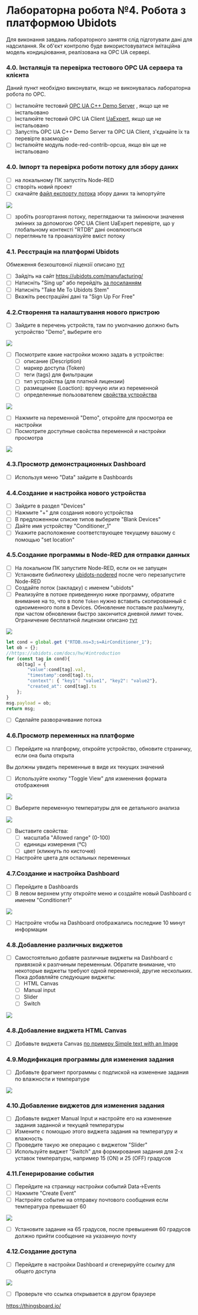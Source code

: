 # Лабораторна робота №4. Робота з платформою Ubidots 

Для виконання завдань лабораторного заняття слід підготувати дані для надсилання. Як об'єкт контролю буде використовуватися імітаційна модель кондиціювання, реалізована на OPC UA сервері. 

### 4.0. Інсталяція та перевірка тестового OPC UA сервера та клієнта

Даний пункт необхідно виконувати, якщо не виконувалась лабораторна робота по OPC.

- [ ] Інсталюйте тестовий [OPC UA C++ Demo Server](https://www.unified-automation.com/downloads/opc-ua-servers.html) , якщо ще не інстальовано
- [ ] Інсталюйте тестовий OPC UA Client [UaExpert](https://www.unified-automation.com/downloads/opc-ua-clients.html), якщо ще не інстальовано
- [ ] Запустіть OPC UA C++ Demo Server та OPC UA Client, з'єднайте їх та перевірте взаємодію
- [ ] Інсталюйте модуль node-red-contrib-opcua, якщо він ще не інстальовано

### 4.0. Імпорт та перевірка роботи потоку для збору даних

- [ ] на локальному ПК запустіть Node-RED
- [ ] створіть новий проект
- [ ] скачайте [файл експорту потока](https://drive.google.com/file/d/1sG11-TY4EOX3Sk9N1mJyQCGGNj01NExx/view) збору даних та імпортуйте

![](media0/1.png)

- [ ] зробіть розгортання потоку, переглядаючи та змінюючи значення змінних за допомогою OPC UA Client UaExpert перевірте, що у глобальному контексті "RTDB" дані оновлюються
- [ ] перегляньте та проаналізуйте вміст потоку

### 4.1. Реєстрація на платформі Ubidots

Обмеження безкоштовної ліцензії описано [тут](https://help.ubidots.com/en/articles/639806-what-is-the-difference-between-ubidots-and-ubidots-stem)

- [ ] Зайдіть на сайт  <https://ubidots.com/manufacturing/>
- [ ] Натисніть "Sing up" або перейдіть [за посиланням](https://industrial.ubidots.com/accounts/signup_industrial/)
- [ ] Натисніть "Take Me To Ubidots Stem"
- [ ] Вкажіть реєстраційні дані та "Sign Up For Free"

### 4.2.Створення та налаштування нового пристрою

- [ ] Зайдите в перечень устройств, там по умолчанию должно быть устройство "Demo", выберите его 

![](media0/28.png)

- [ ] Посмотрите какие настройки можно задать в устройстве:
  - [ ] описание (Description)
  - [ ] маркер доступа (Token)
  - [ ] теги (tags) для фильтрации
  - [ ] тип устройства (для платной лицензии)
  - [ ] размещение (Loaction): вручную или из переменной
  - [ ] определенные пользователем [свойства устройства](https://help.ubidots.com/en/articles/2132945-device-properties)

![](media0/29.png)

- [ ]  Нажмите на переменной "Demo", откройте для просмотра ее настройки
- [ ]  Посмотрите доступные свойства переменной и настройки просмотра 

![](media0/30.png)

### 4.3.Просмотр демонстрационных Dashboard

- [ ] Используя меню "Data" зайдите в Dashboards

### 4.4.Создание и настройка нового устройства

- [ ] Зайдите в раздел "Devices"
- [ ] Нажмите "+" для создания нового устройства
- [ ] В предложенном списке типов выберите "Blank Devices"
- [ ] Дайте имя устройству "Conditioner_1"
- [ ] Укажите расположение соответствующее текущему вашому с помощью "set location"

### 4.5.Создание программы в Node-RED для отправки данных

- [ ] На локальном ПК запустите Node-RED, если он не запущен
- [ ] Установите библиотеку [ubidots-nodered](https://flows.nodered.org/node/ubidots-nodered) после чего перезапустите Node-RED
- [ ] Создайте поток (закладку) с именем "ubidots"
- [ ] Реализуйте в потоке приведенную ниже программу, обратите внимание на то, что в поле `Token` нужно вставить скопированный с одноименного поля в Devices. Обновление поставьте раз/минуту, при частом обновлении быстро закончится дневной лимит точек. Ограничение бесплатной лицензии описано [тут](https://help.ubidots.com/en/articles/639806-what-is-the-difference-between-ubidots-and-ubidots-stem)    

 ![](media0/31.png)  

```js
let cond = global.get ("RTDB.ns=3;s=AirConditioner_1");
let ob = {};
//https://ubidots.com/docs/hw/#introduction
for (const tag in cond){
    ob[tag] = {
        "value":cond[tag].val,
        "timestamp":cond[tag].ts,
        "context": { "key1": "value1", "key2": "value2"}, 
        "created_at": cond[tag].ts
    };
}
msg.payload = ob;
return msg;  
```

- [ ] Сделайте разворачивание потока

### 4.6.Просмотр переменных на платформе 

- [ ] Перейдите на платформу, откройте устройство, обновите страничку, если она была открыта

Вы должны увидеть переменные в виде их текущих значений

- [ ] Используйте кнопку "Toggle View" для изменения формата отображения

![](media0/32.png) 

- [ ] Выберите переменную температуры для ее детального анализа 

![](media0/33.png)

- [ ] Выставите свойства:
  - [ ] масштаба "Allowed range" (0-100)
  - [ ] единицы измерения (°С)
  - [ ] цвет (кликнуть по кисточке)
- [ ] Настройте цвета для остальных переменных  

### 4.7.Создание и настройка Dashboard 

- [ ] Перейдите в Dashboards
- [ ] В левом верхнем углу откройте меню и создайте новый Dashboard с именем "Conditioner1"

![](media0/34.png)

- [ ] Настройте чтобы на Dashboard отображались последние 10 минут информации

### 4.8.Добавление различных виджетов

- [ ] Самостоятельно добавте различные виджеты на  Dashboard с привязкой к разлчиным переменным. Обратите внимание, что некоторые виджеты требуют одной переменной, другие нескольких. Пока  добавляйте следующие виджеты:
  - [ ] HTML Canvas
  - [ ] Manual input
  - [ ] Slider
  - [ ] Switch

![](media0/35.png)

### 4.8.Добавление виджета HTML Canvas

- [ ] Добавьте виджета Canvas [по примеру Simple text with an Image](https://help.ubidots.com/en/articles/754634-html-canvas-widget-examples)

### 4.9.Модификация программы для изменения задания

- [ ] Добавьте фрагмент программы с подпиской на изменение задания по влажности и температуре

![](media0/36.png)

### 4.10.Добавление виджетов для изменения задания

- [ ] Добавьте виджет Manual Input и настройте его на изменение задания заданной и текущей температуры
- [ ] Измените с помощью этого виджета задания на температуру и влажность
- [ ] Проведите такую же операцию с виджетом "Slider"
- [ ] Используйте виджет "Switch" для формирования задания для 2-х уставок температуры, например 15 (ON) и 25 (OFF) градусов   

### 4.11.Генерирование события 

- [ ] Перейдите на страницу настройки событий Data->Events
- [ ] Нажмите "Create Event"
- [ ] Настройте событие на отправку почтового сообщения если температура превышает 60

![](media0/37.png)

- [ ] Установите задание на 65 градусов, после превышения 60 градусов должно прийти сообщение на указанную почту 

### 4.12.Создание доступа  

- [ ] Перейдите в настройки Dashboard и сгенерируйте ссылку для общего доступа

![](media0/38.png)

- [ ] Проверьте что ссылка открывается в другом браузере



https://thingsboard.io/ 